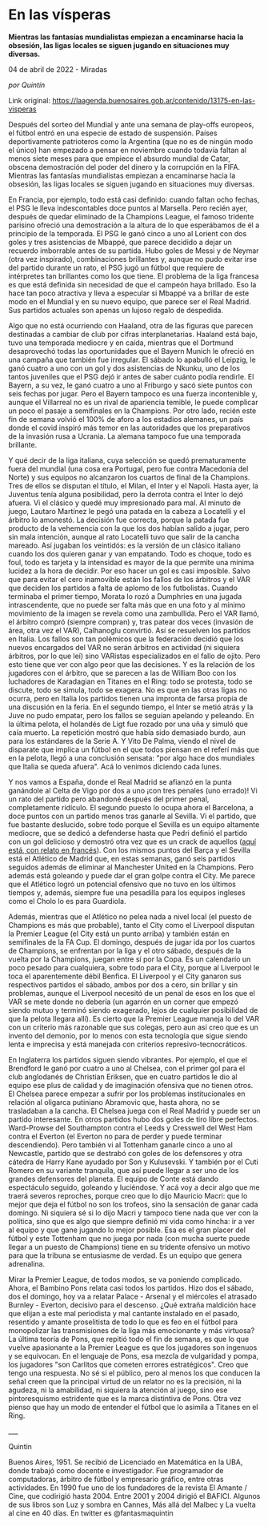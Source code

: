 # En las vísperas

**Mientras las fantasías mundialistas empiezan a encaminarse hacia la obsesión, las ligas locales se siguen jugando en situaciones muy diversas.**

04 de abril de 2022 - Miradas

_por Quintín_

Link original: https://laagenda.buenosaires.gob.ar/contenido/13175-en-las-visperas



Después del sorteo del Mundial y ante una semana de play-offs europeos, el fútbol entró en una especie de estado de suspensión. Países deportivamente patrioteros como la Argentina (que no es de ningún modo el único) han empezado a pensar en noviembre cuando todavía faltan al menos siete meses para que empiece el absurdo mundial de Catar, obscena demostración del poder del dinero y la corrupción en la FIFA. Mientras las fantasías mundialistas empiezan a encaminarse hacia la obsesión, las ligas locales se siguen jugando en situaciones muy diversas.




En Francia, por ejemplo, todo está casi definido: cuando faltan ocho fechas, el PSG le lleva indescontables doce puntos al Marsella. Pero recién ayer, después de quedar eliminado de la Champions League, el famoso tridente parisino ofreció una demostración a la altura de lo que esperábamos de él a principio de la temporada. El PSG le ganó cinco a uno al Lorient con dos goles y tres asistencias de Mbappé, que parece decidido a dejar un recuerdo imborrable antes de su partida. Hubo goles de Messi y de Neymar (otra vez inspirado), combinaciones brillantes y, aunque no pudo evitar irse del partido durante un rato, el PSG jugó un fútbol que requiere de intérpretes tan brillantes como los que tiene. El problema de la liga francesa es que está definida sin necesidad de que el campeón haya brillado. Eso la hace tan poco atractiva y lleva a especular si Mbappé va a brillar de este modo en el Mundial y en su nuevo equipo, que parece ser el Real Madrid. Sus partidos actuales son apenas un lujoso regalo de despedida.




Algo que no está ocurriendo con Haaland, otra de las figuras que parecen destinadas a cambiar de club por cifras interplanetarias. Haaland está bajo, tuvo una temporada mediocre y en caída, mientras que el Dortmund desaprovechó todas las oportunidades que el Bayern Munich le ofreció en una campaña que también fue irregular. El sábado lo apabulló el Leipzig, le ganó cuatro a uno con un gol y dos asistencias de Nkunku, uno de los tantos juveniles que el PSG dejó ir antes de saber cuánto podía rendirle. El Bayern, a su vez, le ganó cuatro a uno al Friburgo y sacó siete puntos con seis fechas por jugar. Pero el Bayern tampoco es una fuerza incontenible y, aunque el Villarreal no es un rival de apariencia temible, le puede complicar un poco el pasaje a semifinales en la Champions. Por otro lado, recién este fin de semana volvió el 100% de aforo a los estadios alemanes, un país donde el covid inspiró más temor en las autoridades que los preparativos de la invasión rusa a Ucrania. La alemana tampoco fue una temporada brillante.




Y qué decir de la liga italiana, cuya selección se quedó prematuramente fuera del mundial (una cosa era Portugal, pero fue contra Macedonia del Norte) y sus equipos no alcanzaron los cuartos de final de la Champions. Tres de ellos se disputan el título, el Milan, el Inter y el Napoli. Hasta ayer, la Juventus tenía alguna posibilidad, pero la derrota contra el Inter lo dejó afuera. Vi el clásico y quedé muy impresionado para mal. Al minuto de juego, Lautaro Martínez le pegó una patada en la cabeza a Locatelli y el árbitro lo amonestó. La decisión fue correcta, porque la patada fue producto de la vehemencia con la que los dos habían salido a jugar, pero sin mala intención, aunque al rato Locatelli tuvo que salir de la cancha mareado. Así jugaban los veintidós: es la versión de un clásico italiano cuando los dos quieren ganar y van empatando. Todo es choque, todo es foul, todo es tarjeta y la intensidad es mayor de la que permite una mínima lucidez a la hora de decidir. Por eso hacer un gol es casi imposible. Salvo que para evitar el cero inamovible están los fallos de los árbitros y el VAR que deciden los partidos a falta de aplomo de los futbolistas. Cuando terminaba el primer tiempo, Morata lo rozó a Dumphries en una jugada intrascendente, que no puede ser falta más que en una foto y al mínimo movimiento de la imagen se revela como una zambullida. Pero el VAR llamó, el árbitro compró (siempre compran) y, tras patear dos veces (invasión de área, otra vez el VAR), Calhanoglu convirtió. Así se resuelven los partidos en Italia. Los fallos son tan polémicos que la federación decidió que los nuevos encargados del VAR no serán árbitros en actividad (ni siquiera árbitros, por lo que leí) sino VARistas especializados en el fallo de ojito. Pero esto tiene que ver con algo peor que las decisiones. Y es la relación de los jugadores con el árbitro, que se parecen a las de William Boo con los luchadores de Karadagian en Titanes en el Ring: todo se protesta, todo se discute, todo se simula, todo se exagera. No es que en las otras ligas no ocurra, pero en Italia los partidos tienen una impronta de farsa propia de una discusión en la feria. En el segundo tiempo, el Inter se metió atrás y la Juve no pudo empatar, pero los fallos se seguían apelando y peleando. En la última pelota, el holandés de Ligt fue rozado por una uña y simuló que caía muerto. La repetición mostró que había sido demasiado burdo, aun para los estándares de la Serie A. Y Vito De Palma, viendo el nivel de disparate que implica un fútbol en el que todos piensan en el referí más que en la pelota, llegó a una conclusión sensata: "por algo hace dos mundiales que Italia se queda afuera". Acá lo venimos diciendo cada lunes.




Y nos vamos a España, donde el Real Madrid se afianzó en la punta ganándole al Celta de Vigo por dos a uno ¡con tres penales (uno errado)! Vi un rato del partido pero abandoné después del primer penal, completamente ridículo. El segundo puesto lo ocupa ahora el Barcelona, a doce puntos con un partido menos tras ganarle al Sevilla. Vi el partido, que fue bastante deslucido, sobre todo porque el Sevilla es un equipo altamente mediocre, que se dedicó a defenderse hasta que Pedri definió el partido con un gol delicioso y demostró otra vez que es un crack de aquellos ([aquí está, con relato en francés](https://www.ole.com.ar/futbol-internacional/gol-barcelona-sevilla_3_iO5QJWLku.html)). Con los mismos puntos del Barça y el Sevilla está el Atlético de Madrid que, en estas semanas, ganó seis partidos seguidos además de eliminar al Manchester United en la Champions. Pero además está goleando y puede dar el gran golpe contra el City. Me parece que el Atlético logró un potencial ofensivo que no tuvo en los últimos tiempos y, además, siempre fue una pesadilla para los equipos ingleses como el Cholo lo es para Guardiola.




Además, mientras que el Atlético no pelea nada a nivel local (el puesto de Champions es más que probable), tanto el City como el Liverpool disputan la Premier League (el City está un punto arriba) y también están en semifinales de la FA Cup. El domingo, después de jugar ida por los cuartos de Champions, se enfrentan por la liga y el otro sábado, después de la vuelta por la Champions, juegan entre sí por la Copa. Es un calendario un poco pesado para cualquiera, sobre todo para el City, porque al Liverpool le toca el aparentemente débil Benfica. El Liverpool y el City ganaron sus respectivos partidos el sábado, ambos por dos a cero, sin brillar y sin problemas, aunque el Liverpool necesitó de un penal de esos en los que el VAR se mete donde no debería (un agarrón en un corner que empezó siendo mutuo y terminó siendo exagerado, lejos de cualquier posibilidad de que la pelota llegara allí). Es cierto que la Premier League maneja lo del VAR con un criterio más razonable que sus colegas, pero aun así creo que es un invento del demonio, por lo menos con esta tecnología que sigue siendo lenta e imprecisa y está manejada con criterios represivo-tecnocráticos.




En Inglaterra los partidos siguen siendo vibrantes. Por ejemplo, el que el Brendford le ganó por cuatro a uno al Chelsea, con el primer gol para el club anglodanés de Christian Eriksen, que en cuatro partidos le dio al equipo ese plus de calidad y de imaginación ofensiva que no tienen otros. El Chelsea parece empezar a sufrir por los problemas institucionales en relación al oligarca putiniano Abramovic que, hasta ahora, no se trasladaban a la cancha. El Chelsea juega con el Real Madrid y puede ser un partido interesante. En otros partidos hubo dos goles de tiro libre perfectos. Ward-Prowse del Southampton contra el Leeds y Cresswell del West Ham contra el Everton (el Everton no para de perder y puede terminar descendiendo). Pero también vi al Tottenham ganarle cinco a uno al Newcastle, partido que se destrabó con goles de los defensores y otra cátedra de Harry Kane ayudado por Son y Kulusevski. Y también por el Cuti Romero en su variante tranquila, que así puede llegar a ser uno de los grandes defensores del planeta. El equipo de Conte está dando espectáculo seguido, goleando y luciéndose. Y acá voy a decir algo que me traerá severos reproches, porque creo que lo dijo Mauricio Macri: que lo mejor que deja el fútbol no son los trofeos, sino la sensación de ganar cada domingo. Ni siquiera sé si lo dijo Macri y tampoco tiene nada que ver con la política, sino que es algo que siempre definió mi vida como hincha: ir a ver al equipo y que gane jugando lo mejor posible. Esa es el gran placer del fútbol y este Tottenham que no juega por nada (con mucha suerte puede llegar a un puesto de Champions) tiene en su tridente ofensivo un motivo para que la tribuna se entusiasme de verdad. Es un equipo que genera adrenalina.




Mirar la Premier League, de todos modos, se va poniendo complicado. Ahora, el Bambino Pons relata casi todos los partidos. Hizo dos el sábado, dos el domingo, hoy va a relatar Palace - Arsenal y el miércoles el atrasado Burnley - Everton, decisivo para el descenso. ¿Qué extraña maldición hace que elijan a este mal periodista y mal cantante instalado en el pasado, resentido y amante proselitista de todo lo que es feo en el fútbol para monopolizar las transmisiones de la liga más emocionante y más virtuosa? La última teoría de Pons, que repitió todo el fin de semana, es que lo que vuelve apasionante a la Premier League es que los jugadores son ingenuos y se equivocan. En el lenguaje de Pons, esa mezcla de vulgaridad y pompa, los jugadores "son Carlitos que cometen errores estratégicos". Creo que tengo una respuesta. No sé si el público, pero al menos los que conducen la señal creen que la principal virtud de un relator no es la precisión, ni la agudeza, ni la amabilidad, ni siquiera la atención al juego, sino ese pintoresquismo estridente que es la marca distintiva de Pons. Otra vez pienso que hay un modo de entender el fútbol que lo asimila a Titanes en el Ring.




\_\_\_




Quintin




Buenos Aires, 1951. Se recibió de Licenciado en Matemática en la UBA, donde trabajó como docente e investigador. Fue programador de computadoras, árbitro de fútbol y empresario gráfico, entre otras actividades. En 1990 fue uno de los fundadores de la revista El Amante / Cine, que codirigió hasta 2004. Entre 2001 y 2004 dirigió el BAFICI. Algunos de sus libros son Luz y sombra en Cannes, Más allá del Malbec y La vuelta al cine en 40 días. En twitter es @fantasmaquintin



